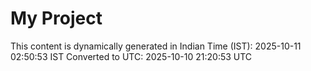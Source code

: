 # My Project

This content is dynamically generated in Indian Time (IST): 2025-10-11 02:50:53 IST
Converted to UTC: 2025-10-10 21:20:53 UTC
